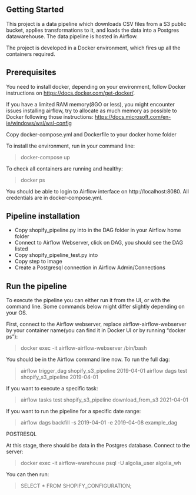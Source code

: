 ## Getting Started

This project is a data pipeline which downloads CSV files from a S3 public bucket, applies transformations to it, and loads the data into a Postgres datawarehouse. The data pipeline is hosted in Airflow.

The project is developed in a Docker environment, which fires up all the containers required. 

## Prerequisites

You need to install docker, depending on your environment, follow Docker instructions on https://docs.docker.com/get-docker/. 

If you have a limited RAM memory(8GO or less), you might encounter issues installing airflow, try to allocate as much memory as possible to Docker following those instructions:
https://docs.microsoft.com/en-ie/windows/wsl/wsl-config

Copy docker-compose.yml and Dockerfile to your docker home folder

To install the environment, run in your command line:
> docker-compose up

To check all containers are running and healthy:
> docker ps

You should be able to login to Airflow interface on http://localhost:8080. All credentials are in docker-compose.yml.

## Pipeline installation

- Copy shopify_pipeline.py into in the DAG folder in your Airflow home folder 
- Connect to Airflow Webserver, click on DAG, you should see the DAG listed
- Copy shopify_pipeline_test.py into
- Copy step to image
- Create a Postgresql connection in Airflow Admin/Connections


## Run the pipeline

To execute the pipeline you can either run it from the UI, or with the command line. Some commands below might differ slightly depending on your OS. 

First, connect to the Airflow webserver, replace airflow-airflow-webserver by your container name(you can find it in Docker UI or by running “docker ps”):

> docker exec -it airflow-airflow-webserver /bin/bash

You should be in the Airflow command line now. To run the full dag:

> airflow trigger_dag shopify_s3_pipeline 2019-04-01
> airflow dags test shopify_s3_pipeline 2019-04-01

If you want to execute a specific task:

> airflow tasks test shopify_s3_pipeline download_from_s3 2021-04-01

If you want to run the pipeline for a specific date range:
> airflow dags backfill -s 2019-04-01 -e 2019-04-08 example_dag

POSTRESQL

At this stage, there should be data in the Postgres database. 
Connect to the server:
> docker exec -it  airflow-warehouse psql -U algolia_user algolia_wh

You can then run:

> SELECT * FROM SHOPIFY_CONFIGURATION;

